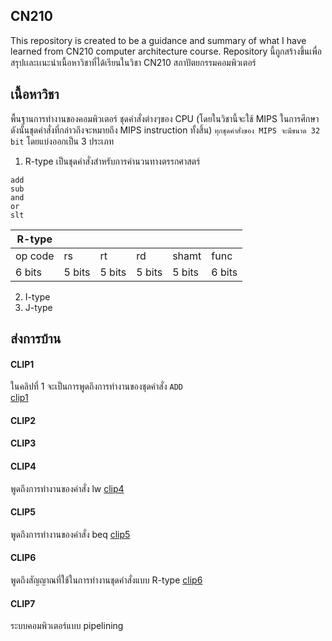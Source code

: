 ## CN210
This repository is created to be a guidance and summary of what I have learned from CN210 computer architecture course.
Repository นี้ถูกสร้างขึ้นเพื่อสรุปเเละเเนะนำเนื้อหาวิชาที่ได้เรียนในวิชา CN210 สถาปัตยกรรมคอมพิวเตอร์

## เนื้อหาวิชา
พื้นฐานการทำงานของคอมพิวเตอร์ ชุดคำสั่งต่างๆของ CPU (โดยในวิชานี้จะใช้ MIPS ในการศึกษา ดังนั้นชุดคำสั่งที่กล่าวถึงจะหมายถึง MIPS instruction ทั้งสิ้น) `ทุกชุดคำสั่งของ MIPS จะมีขนาด 32 bit` โดยแบ่งออกเป็น 3 ประเภท
1. R-type เป็นชุดคำสั่งสำหรับการคำนวนทางตรรกศาสตร์
```
add
sub
and
or
slt
```

|R-type |       |      |       |       |      |
|-------|-------|------|-------|-------| ---- |
|op code|rs     |rt    |rd     |shamt  | func |
| 6 bits|5 bits |5 bits|5 bits |5 bits |6 bits|

2. I-type
3. J-type
## ส่งการบ้าน

#### CLIP1
ในคลิปที่ 1 จะเป็นการพูดถึงการทำงานของชุดคำสั่ง `ADD`
<br>[clip1]()

#### CLIP2

#### CLIP3

#### CLIP4
พูดถึงการทำงานของคำสั่ง lw [clip4](https://drive.google.com/open?id=1MWs46dEnK21W6binPPvU7I_iTcDpInNu)

#### CLIP5
พูดถึงการทำงานของคำสั่ง beq [clip5](https://drive.google.com/open?id=1-XlfTLiHj0VFS1AFilVCNCJtwjmj0-P_)
#### CLIP6
พูดถึงสัญญาณที่ใช้ในการทำงานชุดคำสั่งแบบ R-type [clip6](https://drive.google.com/open?id=1GWHg1gYD5LIL0P6IzxH3C_XdkvpbKLST)
#### CLIP7
ระบบคอมพิวเตอร์แบบ pipelining
